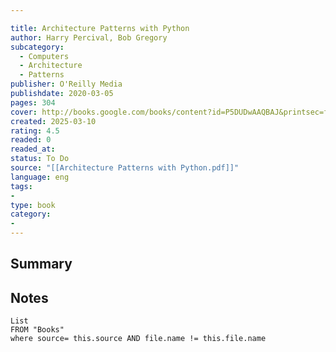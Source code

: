 ```yaml
---

title: Architecture Patterns with Python
author: Harry Percival, Bob Gregory
subcategory:
  - Computers
  - Architecture
  - Patterns
publisher: O'Reilly Media
publishdate: 2020-03-05
pages: 304
cover: http://books.google.com/books/content?id=P5DUDwAAQBAJ&printsec=frontcover&img=1&zoom=1&edge=curl&source=gbs_api
created: 2025-03-10
rating: 4.5
readed: 0
readed_at: 
status: To Do
source: "[[Architecture Patterns with Python.pdf]]"
language: eng
tags:
- 
type: book
category: 
- 
---
```

## Summary


## Notes
```dataview
List 
FROM "Books"
where source= this.source AND file.name != this.file.name
```